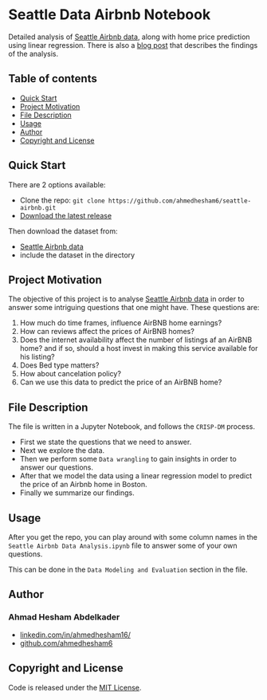 # Seattle Data Airbnb Notebook

Detailed analysis of [Seattle Airbnb data](https://www.kaggle.com/airbnb/seattle), along with home price prediction using linear regression. There is also a [blog post](https://medium.com/@ahmedetcho16/from-seattle-with-airbnb-data-science-d2c6718d6776) that describes the findings of the analysis.

## Table of contents

- [Quick Start](#quick-start)
- [Project Motivation](#project-motivation)
- [File Description](#file-description)
- [Usage](#usage)
- [Author](#author)
- [Copyright and License](#copyright-and-license)

## Quick Start

There are 2 options available:

- Clone the repo: `git clone https://github.com/ahmedhesham6/seattle-airbnb.git`
- [Download the latest release](https://github.com/ahmedhesham6/seattle-airbnb/archive/master.zip)

Then download the dataset from:
- [Seattle Airbnb data](https://www.kaggle.com/airbnb/seattle/data)
- include the dataset in the directory

## Project Motivation

The objective of this project is to analyse [Seattle Airbnb data](https://www.kaggle.com/airbnb/seattle) in order to answer some intriguing questions that one might have. These questions are:

1. How much do time frames, influence AirBNB home earnings?
2. How can reviews affect the prices of AirBNB homes?
3. Does the internet availability affect the number of listings af an AirBNB home? and if so, should a host invest in making this service available for his listing?
4. Does Bed type matters?
5. How about cancelation policy?
6. Can we use this data to predict the price of an AirBNB home?

## File Description

The file is written in a Jupyter Notebook, and follows the `CRISP-DM` process.

- First we state the questions that we need to answer.
- Next we explore the data.
- Then we perform some `Data wrangling` to gain insights in order to answer our questions.
- After that we model the data using a linear regression model to predict the price of an Airbnb home in Boston.
- Finally we summarize our findings.

## Usage

After you get the repo, you can play around with some column names in the `Seattle Airbnb Data Analysis.ipynb` file to answer some of your own questions.

This can be done in the `Data Modeling and Evaluation` section in the file.

## Author

### Ahmad Hesham Abdelkader

- [linkedin.com/in/ahmedhesham16/](https://www.linkedin.com/in/ahmedhesham16/)
- [github.com/ahmedhesham6](https://github.com/ahmedhesham6)

## Copyright and License

Code is released under the [MIT License](https://github.com/ahmedhesham6/disaster-response-pipeline/blob/master/LICENSE).
